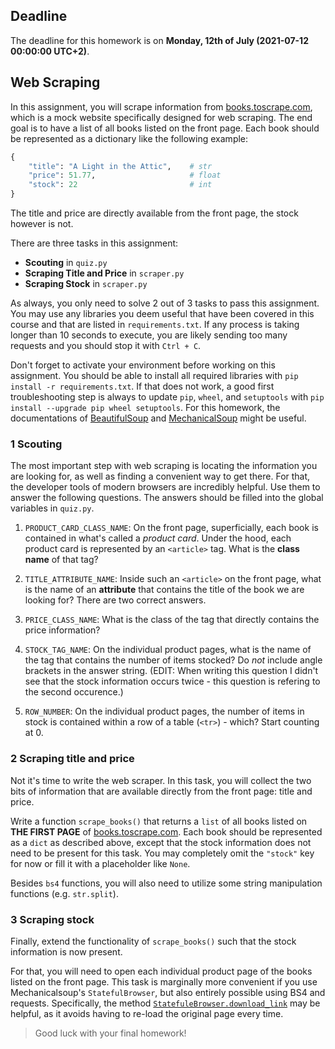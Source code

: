 ## Deadline

The deadline for this homework is on **Monday, 12th of July (2021-07-12 00:00:00 UTC+2)**.

## Web Scraping

In this assignment, you will scrape information from [books.toscrape.com](https://books.toscrape.com), which is a mock website specifically designed for web scraping. The end goal is to have a list of all books listed on the front page. Each book should be represented as a dictionary like the following example:

```Python
{
    "title": "A Light in the Attic",    # str
    "price": 51.77,                     # float
    "stock": 22                         # int
}
```

The title and price are directly available from the front page, the stock however is not.

There are three tasks in this assignment:

* **Scouting** in `quiz.py`
* **Scraping Title and Price** in `scraper.py`
* **Scraping Stock** in `scraper.py`


As always, you only need to solve 2 out of 3 tasks to pass this assignment. You may use any libraries you deem useful that have been covered in this course and that are listed in `requirements.txt`. If any process is taking longer than 10 seconds to execute, you are likely sending too many requests and you should stop it with `Ctrl + C`.  

Don't forget to activate your environment before working on this assignment. You should be able to install all required libraries with `pip install -r requirements.txt`. If that does not work, a good first troubleshooting step is always to update `pip`, `wheel`, and `setuptools` with `pip install --upgrade pip wheel setuptools`. For this homework, the documentations of [BeautifulSoup](https://www.crummy.com/software/BeautifulSoup/bs4/doc/) and [MechanicalSoup](https://mechanicalsoup.readthedocs.io/en/stable/) might be useful.

### 1 Scouting

The most important step with web scraping is locating the information you are looking for, as well as finding a convenient way to get there. For that, the developer tools of modern browsers are incredibly helpful. Use them to answer the following questions. The answers should be filled into the global variables in `quiz.py`.

1. `PRODUCT_CARD_CLASS_NAME`: On the front page, superficially, each book is contained in what's called a *product card*. Under the hood, each product card is represented by an `<article>` tag. What is the **class name** of that tag?

2. `TITLE_ATTRIBUTE_NAME`: Inside such an `<article>` on the front page, what is the name of an **attribute** that contains the title of the book we are looking for? There are two correct answers.

3. `PRICE_CLASS_NAME`: What is the class of the tag that directly contains the price information?

4. `STOCK_TAG_NAME`: On the individual product pages, what is the name of the tag that contains the number of items stocked? Do *not* include angle brackets in the answer string. (EDIT: When writing this question I didn't see that the stock information occurs twice - this question is refering to the second occurence.)

5. `ROW_NUMBER`: On the individual product pages, the number of items in stock is contained within a row of a table (`<tr>`) - which? Start counting at 0.


### 2 Scraping title and price

Not it's time to write the web scraper. In this task, you will collect the two bits of information that are available directly from the front page: title and price.

Write a function `scrape_books()` that returns a `list` of all books listed on **THE FIRST PAGE** of [books.toscrape.com](https://books.toscrape.com). Each book should be represented as a `dict` as described above, except that the stock information does not need to be present for this task. You may completely omit the `"stock"` key for now or fill it with a placeholder like `None`.

Besides `bs4` functions, you will also need to utilize some string manipulation functions (e.g. `str.split`).


### 3 Scraping stock

Finally, extend the functionality of `scrape_books()` such that the stock information is now present.

For that, you will need to open each individual product page of the books listed on the front page. This task is marginally more convenient if you use Mechanicalsoup's `StatefulBrowser`, but also entirely possible using BS4 and requests. Specifically, the method [`StatefuleBrowser.download_link`](https://mechanicalsoup.readthedocs.io/en/stable/mechanicalsoup.html#mechanicalsoup.StatefulBrowser.download_link) may be helpful, as it avoids having to re-load the original page every time.

> Good luck with your final homework!


